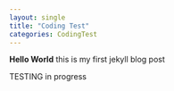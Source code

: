 ```yaml
---
layout: single
title: "Coding Test"
categories: CodingTest
---
```


**Hello World** this is my first jekyll blog post

TESTING in progress
